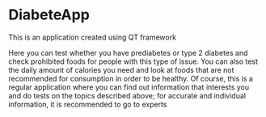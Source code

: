 # DiabeteApp
This is an application created using QT framework 

Here you can test whether you have prediabetes or type 2 diabetes and check prohibited foods for people with this type of issue. You can also test the daily amount of calories you need and look at foods that are not recommended for consumption in order to be healthy. Of course, this is a regular application where you can find out information that interests you and do tests on the topics described above; for accurate and individual information, it is recommended to go to experts
